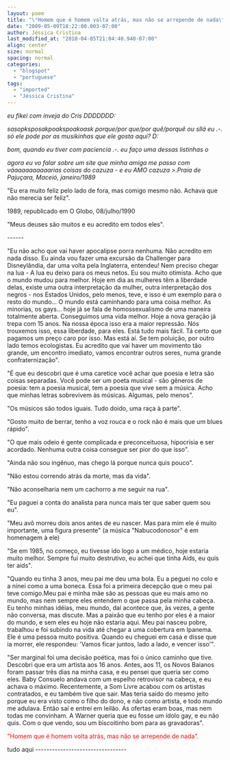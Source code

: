 ```yaml
---
layout: poem
title: "\"Homem que é homem volta atrás, mas não se arrepende de nada\""
date: "2009-05-09T18:22:00.003-07:00"
author: Jéssica Cristina
last_modified_at: "2010-04-05T21:04:40.940-07:00"
align: center
size: normal
spacing: normal
categories:
  - "blogspot"
  - "portuguese"
tags:
  - "imported"
  - "Jéssica Cristina"
---
```


<span style="font-style: italic;">eu fikei com inveja do Cris DDDDDDD: 

<span style="font-style: italic;">sasopksposakpoakspoakoask porque/por que/por quê/porquê ou sllá eu .-.  só ele pode por as musikinhas que ele gosta aqui? D: 

<span style="font-style: italic;">bom, quando eu tiver com paciencia .-. eu faço uma dessas listinhas *o* 

<span style="font-style: italic;">agora eu vo falar sobre um site que minha amiga me passo com váaaaaaaaaaarias coisas do cazuza *-* e eu AMO cazuza >.Praia de Pajuçara, Maceió, janeiro/1989

"Eu era muito feliz pelo lado de fora, mas comigo mesmo não. Achava que não merecia ser feliz".

1989, republicado em O Globo, 08/julho/1990

"Meus deuses são muitos e eu acredito em todos eles".

*------*

"Eu não acho que vai haver apocalipse porra nenhuma. Não acredito em nada disso. Eu ainda vou fazer uma excursão da Challenger para Disneylândia, dar uma volta pela Inglaterra, entendeu! Nem preciso chegar na lua - A lua eu deixo para os meus netos. Eu sou muito otimista. Acho que o mundo mudou para melhor. Hoje em dia as mulheres têm a liberdade delas, existe uma outra interpretação da mulher, outra interpretação dos negros - nos Estados Unidos, pelo menos, teve, e isso é um exemplo para o resto do mundo... O mundo está caminhando para uma coisa melhor. As minorias, os gays... hoje já se fala de homossexualismo de uma maneira totalmente aberta. Conseguimos uma vida melhor. Hoje a nova geração já trepa com 15 anos. Na nossa época isso era a maior repressão. Nós trouxemos isso, essa liberdade, para eles. Está tudo mais fácil. Tá certo que pagamos um preço caro por isso. Mas está aí. Se tem poluição, por outro lado temos ecologistas. Eu acredito que vai haver um movimento tão grande, um encontro imediato, vamos encontrar outros seres, numa grande confraternização".

"É que eu descobri que é uma caretice você achar que poesia e letra são coisas separadas. Você pode ser um poeta musical - são gêneros de poesia: tem a poesia musical, tem a poesia que vive sem a música. Acho que minhas letras sobrevivem às músicas. Algumas, pelo menos".

"Os músicos são todos iguais. Tudo doido, uma raça à parte".

"Gosto muito de berrar, tenho a voz rouca e o rock não é mais que um blues rápido".

"O que mais odeio é gente complicada e preconceituosa, hipocrisia e ser acordado. Nenhuma outra coisa consegue ser pior do que isso".

"Ainda não sou ingênuo, mas chego lá porque nunca quis pouco".

"Não estou correndo atrás da morte, mas da vida".

"Não aconselharia nem um cachorro a me seguir na rua".

"Eu paguei a conta do analista para nunca mais ter que saber quem sou eu".

"Meu avô morreu dois anos antes de eu nascer. Mas para mim ele é muito importante, uma figura presente" (a música "Nabucodonosor" é em homenagem à ele)

"Se em 1985, no começo, eu tivesse ido logo a um médico, hoje estaria muito melhor. Sempre fui muito destrutivo, eu achei que tinha Aids, eu quis ter aids".

"Quando eu tinha 3 anos, meu pai me deu uma bola. Eu a peguei no colo e a ninei como a uma boneca. Essa foi a primeira decepção que o meu pai teve comigo.Meu pai e minha mãe são as pessoas que eu mais amo no mundo, mas nem sempre eles entendem o que passa pela minha cabeça. Eu tenho minhas idéias, meu mundo, daí acontece que, às vezes, a gente não conversa, mas discute. Mas a paixão que eu tenho por eles é a maior do mundo, e sem eles eu hoje não estaria aqui. Meu pai nasceu pobre, trabalhou e foi subindo na vida até chegar a uma cobertura em Ipanema. Ele é uma pessoa muito positiva. Quando eu cheguei em casa e disse que ia morrer, ele respondeu: 'Vamos ficar juntos, lado a lado, e vencer isso'".

"Ser marginal foi uma decisão poética, mas foi o único caminho que tive. Descobri que era um artista aos 16 anos. Antes, aos 11, os Novos Baianos foram passar três dias na minha casa, e eu pensei que queria ser como eles. Baby Consuelo andava com um espelho retrovisor na cabeça, e eu achava o máximo. Recentemente, a Som Livre acabou com os artistas contratados, e eu também tive que sair. Mas teria saído do mesmo jeito porque eu era visto como o filho do dono, e não como artista, e todo mundo me adulava. Então saí e entrei em leilão. As ofertas eram boas, mas nem todas me convinham. A Warner queria que eu fosse um ídolo gay, e eu não quis. Com o que vendo, sou um biscoitinho bom para as gravadoras".

<span style="color: rgb(255, 0, 0);">"Homem que é homem volta atrás, mas não se arrepende de nada".

tudo aqui *---------------------------------*